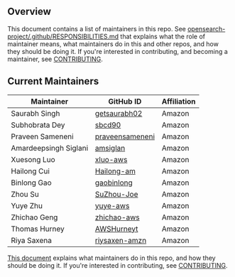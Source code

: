 ## Overview

This document contains a list of maintainers in this repo. See [opensearch-project/.github/RESPONSIBILITIES.md](https://github.com/opensearch-project/.github/blob/main/RESPONSIBILITIES.md#maintainer-responsibilities) that explains what the role of maintainer means, what maintainers do in this and other repos, and how they should be doing it. If you're interested in contributing, and becoming a maintainer, see [CONTRIBUTING](CONTRIBUTING.md).

## Current Maintainers
| Maintainer            | GitHub ID                                                | Affiliation |
|-----------------------|----------------------------------------------------------| ----------- |
| Saurabh Singh         | [getsaurabh02](https://github.com/getsaurabh02)          | Amazon |
| Subhobrata Dey        | [sbcd90](https://github.com/sbcd90)                      | Amazon |
| Praveen Sameneni      | [praveensameneni](https://github.com/praveensameneni)    | Amazon |
| Amardeepsingh Siglani | [amsiglan](https://github.com/amsiglan)                  | Amazon |
| Xuesong Luo           | [xluo-aws](https://github.com/xluo-aws)       | Amazon      |
| Hailong Cui           | [Hailong-am](https://github.com/Hailong-am)   | Amazon      |
| Binlong Gao           | [gaobinlong](https://github.com/gaobinlong)   | Amazon      |
| Zhou Su               | [SuZhou-Joe](https://github.com/SuZhou-Joe)   | Amazon      |
| Yuye Zhu              | [yuye-aws](https://github.com/yuye-aws)   | Amazon      |
| Zhichao Geng           | [zhichao-aws](https://github.com/zhichao-aws)   | Amazon      |
| Thomas Hurney         | [AWSHurneyt](https://github.com/AWSHurneyt)      | Amazon      |
| Riya Saxena           | [riysaxen-amzn](https://github.com/riysaxen-amzn)   | Amazon    |

[This document](https://github.com/opensearch-project/.github/blob/main/MAINTAINERS.md) explains what maintainers do in this repo, and how they should be doing it. If you're interested in contributing, see [CONTRIBUTING](CONTRIBUTING.md).
